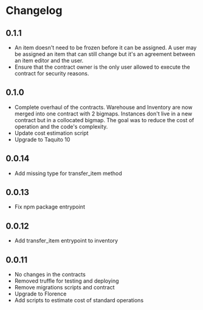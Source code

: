 # Changelog

## 0.1.1

-   An item doesn't need to be frozen before it can be assigned. A user may be assigned an item that can still change
    but it's an agreement between an item editor and the user.
-   Ensure that the contract owner is the only user allowed to execute the contract for security reasons.

## 0.1.0

-   Complete overhaul of the contracts. Warehouse and Inventory are now merged
    into one contract with 2 bigmaps. Instances don't live in a new contract but in a collocated bigmap.
    The goal was to reduce the cost of operation and the code's complexity.
-   Update cost estimation script
-   Upgrade to Taquito 10

## 0.0.14

-   Add missing type for transfer_item method

## 0.0.13

-   Fix npm package entrypoint

## 0.0.12

-   Add transfer_item entrypoint to inventory

## 0.0.11

-   No changes in the contracts
-   Removed truffle for testing and deploying
-   Remove migrations scripts and contract
-   Upgrade to Florence
-   Add scripts to estimate cost of standard operations
